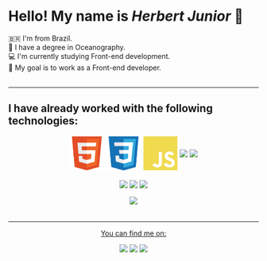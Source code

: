 
# Hello! My name is *Herbert Junior* 👋

 🇧🇷 I'm from Brazil.
 </br>
 🌊 I have a degree in Oceanography.
 </br>
 💻 I'm currently studying Front-end development.
 </br>
 🎯 My goal is to work as a Front-end developer.
 </br>
 </br>

___

## I have already worked with the following technologies:
 
<div style="display: inline_block" align="center">
  <img align="center" height="70" src="https://raw.githubusercontent.com/devicons/devicon/master/icons/html5/html5-original.svg">
  <img align="center" height="70" src="https://raw.githubusercontent.com/devicons/devicon/master/icons/css3/css3-original.svg">
  <img align="center" height="70" src="https://raw.githubusercontent.com/devicons/devicon/master/icons/javascript/javascript-plain.svg">
  <img align="center" height="70"  src="https://cdn.jsdelivr.net/gh/devicons/devicon/icons/typescript/typescript-original.svg" />
  <img align="center" height="70" src="https://cdn.jsdelivr.net/gh/devicons/devicon/icons/react/react-original.svg" />
</div></br>

<div style="display: inline_block" align="center">
  <img align="center" height="70" src="https://cdn.jsdelivr.net/gh/devicons/devicon/icons/nodejs/nodejs-plain.svg" />
  <img align="center" height="70" src="https://cdn.jsdelivr.net/gh/devicons/devicon/icons/npm/npm-original-wordmark.svg" />
  <img align="center" height="70" src="https://cdn.jsdelivr.net/gh/devicons/devicon/icons/postgresql/postgresql-original.svg" />
</div></br>
 
<div align="center">
  <a href="https://github.com/herbjrr">
  <img height="200em" src="https://github-readme-stats.vercel.app/api/top-langs/?username=herbjrr&layout=compact&langs_count=7&theme=dark">
</div></br>

___
  
<p align="center">You can find me on:</p>

<div align="center">
   <a href="https://instagram.com/herbjrr" target="_blank"><img height="40" src="https://img.shields.io/badge/-Instagram-%23E4405F?style=for-the-badge&logo=instagram&logoColor=white" target="_blank"></a>
 	 <a href = "mailto:herbjrr@gmail.com"><img height="40" src="https://img.shields.io/badge/-Gmail-%23333?style=for-the-badge&logo=gmail&logoColor=white" target="_blank"></a>
   <a href="https://www.linkedin.com/in/herbertjrr" target="_blank"><img height="40" src="https://img.shields.io/badge/-LinkedIn-%230077B5?style=for-the-badge&logo=linkedin&logoColor=white" target="_blank"></a> 
</div>
